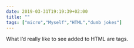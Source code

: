 ```yaml
---
date: 2019-03-31T19:19:39+02:00
title: ""
tags: ["micro","Myself","HTML","dumb jokes"]
---
```

What I’d really like to see added to HTML are <scarequote></scarequote> tags.
